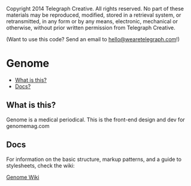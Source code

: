 Copyright 2014 Telegraph Creative. All rights reserved. No part of these materials may be reproduced, modified, stored in a retrieval system, or retransmitted, in any form or by any means, electronic, mechanical or otherwise, without prior written permission from Telegraph Creative.

(Want to use this code? Send an email to hello@wearetelegraph.com!)

Genome
========================


* [What is this?](#what-is-this)
* [Docs?](#docs)

What is this?
-------------

Genome is a medical periodical. This is the front-end design and dev for genomemag.com

Docs
-------------
For information on the basic structure, markup patterns, and a guide to stylesheets, check the wiki:

[Genome Wiki](https://github.com/bradfordbradford/genome/wiki)